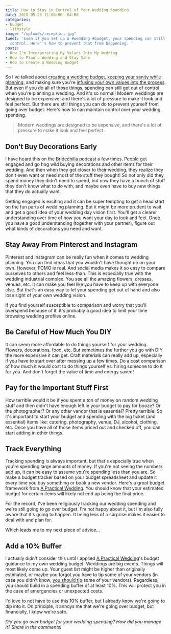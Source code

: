 ```yaml
---
title: How to Stay in Control of Your Wedding Spending
date: 2018-05-28 11:00:00 -04:00
categories:
- budget
- lifestyle
image: "/uploads/reception.jpg"
tweet: 'Even if you set up a #wedding #budget, your spending can still get out of
  control. Here''s how to prevent that from happening. '
posts:
- How I'm Incorporating My Values Into My Wedding
- How to Plan a Wedding and Stay Sane
- How to Create a Wedding Budget
---
```


So I've talked about [creating a wedding budget](https://www.maggiegermano.com/blog/how-to-create-a-wedding-budget/), [keeping your sanity while planning](https://www.maggiegermano.com/blog/how-to-plan-a-wedding-and-stay-sane/), and making sure you're [infusing your own values into the process](https://www.maggiegermano.com/blog/how-im-incorporating-values-into-my-wedding/). But even if you do all of those things, spending can still get out of control when you're planning a wedding. And it's so normal! Modern weddings are designed to be expensive, and there's a lot of pressure to make it look and feel perfect. But there are still things you can do to prevent yourself from going over budget. Here's how to can maintain control over your wedding spending.

> Modern weddings are designed to be expensive, and there's a lot of pressure to make it look and feel perfect.

## Don't Buy Decorations Early

I have heard this on the [Bridechilla podcast](http://bridechilla.libsyn.com/) a few times. People get engaged and go hog wild buying decorations and other items for their wedding. And then when they get closer to their wedding, they realize they don't even want or need most of the stuff they bought! So not only did they spend money they didn't need to spend, but now they have a bunch of stuff they don't know what to do with, and maybe even have to buy new things that they do actually want.

Getting engaged is exciting and it can be super tempting to get a head start on the fun parts of wedding planning. But it might be more prudent to wait and get a good idea of your wedding day vision first. You'll get a clearer understanding over time of how you want your day to look and feel. Once you have a good understanding (together with your partner), figure out what kinds of decorations you need and want.

## Stay Away From Pinterest and Instagram

Pinterest and Instagram can be really fun when it comes to wedding planning. You can find ideas that you wouldn't have thought up on your own. However, FOMO is real. And social media makes it so easy to compare ourselves to others and feel less-than. This is especially true with the wedding industrial complex. You see all the amazing flowers, dresses, venues, etc. It can make you feel like you have to keep up with everyone else. But that's an easy way to let your spending get out of hand and also lose sight of your own wedding vision. 

If you find yourself susceptible to comparison and worry that you'll overspend because of it, it's probably a good idea to limit your time browsing wedding profiles online.

## Be Careful of How Much You DIY

It can seem more affordable to do things yourself for your wedding. Flowers, decorations, food, etc. But sometimes the further you go with DIY, the more expensive it can get. Craft materials can really add up, especially if you have to start over after messing up a few times. Do a cost comparison of how much it would cost to do things yourself vs. hiring someone to do it for you. And don't forget the value of time and energy saved!

## Pay for the Important Stuff First

How terrible would it be if you spent a ton of money on random wedding stuff and then didn't have enough left in your budget to pay for booze? Or the photographer? Or any other vendor that is essential? Pretty terrible! So it's important to start your budget and spending with the big ticket (and essential) items like: catering, photography, venue, DJ, alcohol, clothing, etc. Once you have all of those items priced out and checked off, you can start adding in other things.

## Track Everything

Tracking spending is always important, but that's especially true when you're spending large amounts of money. If you're not seeing the numbers add up, it can be easy to assume you're spending less than you are. So make a budget tracker based on your budget spreadsheet and update it every time you buy something or book a new vendor. Here's a great budget framework from [A Practical Wedding](https://docs.google.com/spreadsheets/d/1XGxcnlTKTQ6bKY_jaj4G6lmrNik8ze53KPRhDPOIV_k/edit). You should know that your estimated budget for certain items will likely not end up being the final price.

For the record, I've been religiously tracking our wedding spending and we're still going to go over budget. I'm not happy about it, but I'm also fully aware that it's going to happen. It being less of a surprise makes it easier to deal with and plan for.

Which leads me to my next piece of advice...

## Add a 10% Buffer

I actually didn't consider this until I applied [A Practical Wedding](http://www.apracticalwedding.com)'s budget guidance to my own wedding budget. Weddings are big events. Things will most likely come up. Your guest list might be higher than originally estimated, or maybe you forgot you have to tip some of your vendors (in case you didn't know, [you should tip](https://apracticalwedding.com/wedding-vendor-tips-cheat-sheet/) some of your vendors). Regardless, you should build in a spending buffer of at least 10%. This will protect you in the case of emergencies or unexpected costs.

I'd love to not have to use this 10% buffer, but I already know we're going to dip into it. On principle, it annoys me that we're going over budget, but financially, I know we're safe.

*Did you go over budget for your wedding spending? How did you manage it? Share in the comments!*